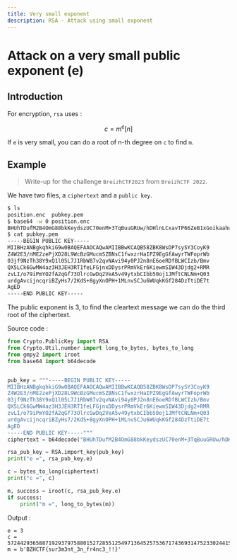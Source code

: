 ```yaml
---
title: Very small exponent
description: RSA - Attack using small exponent
---
```


# Attack on a very small public exponent (e)

## Introduction

For encryption, `rsa` uses :

$$
c = m^e [n]
$$

If `e` is very small, you can do a root of n-th degree on `c` to find `m`.

## Example

> Write-up for the challenge `BreizhCTF2023` from `BreizhCTF 2022`.

We have two files, a `ciphertext` and a `public key`.

```bash
$ ls
position.enc  pubkey.pem
$ base64 -w 0 position.enc
BHUhTDufM2B4OmG88bkKeydszUC70enM+3TqBuuGRUw/hDHlnLCxavTP66ZeB1xGoikaahuhVOoPjLPeOtyBnu33s0mJCuwNVLJk2AAOiodduWDBakhl%
$ cat pubkey.pem
-----BEGIN PUBLIC KEY-----
MIIBHzANBgkqhkiG9w0BAQEFAAOCAQwAMIIBBwKCAQB58ZBK8WsDP7sySY3CoyK9
Z4W2E3/nME2zePjXD28L9WcBzGMucmSZBNsC1fwxzrHaIPZ9EgGfAwyrTWFoprWb
03jf9NzTh38Y9xQ1l05L7J1RbW87v2qvNAvi94y0PJ2n8nE6oeRDfBLWCIzb/Bmv
QX5LCk6GwMW4az3H3JEH3RT1feLFGjnxDDysrPRmVkEr6KiewmSIW43Djdg2+RMR
zvLI/o79iPmYO2fA2qGf73OlrcGwDq2VeA5v49ytxbCIbb50oj1JMftCNLNm+Q03
urdgAvcijncqriBZyHs7/2KdS+8gyXnOPH+1MLnvSCJu6WUqkKGf284DzTtiDE7t
AgED
-----END PUBLIC KEY-----
```

The public exponent is 3, to find the cleartext message we can do the third root of the ciphertext.

Source code :

```python
from Crypto.PublicKey import RSA
from Crypto.Util.number import long_to_bytes, bytes_to_long 
from gmpy2 import iroot
from base64 import b64decode


pub_key = """-----BEGIN PUBLIC KEY-----
MIIBHzANBgkqhkiG9w0BAQEFAAOCAQwAMIIBBwKCAQB58ZBK8WsDP7sySY3CoyK9
Z4W2E3/nME2zePjXD28L9WcBzGMucmSZBNsC1fwxzrHaIPZ9EgGfAwyrTWFoprWb
03jf9NzTh38Y9xQ1l05L7J1RbW87v2qvNAvi94y0PJ2n8nE6oeRDfBLWCIzb/Bmv
QX5LCk6GwMW4az3H3JEH3RT1feLFGjnxDDysrPRmVkEr6KiewmSIW43Djdg2+RMR
zvLI/o79iPmYO2fA2qGf73OlrcGwDq2VeA5v49ytxbCIbb50oj1JMftCNLNm+Q03
urdgAvcijncqriBZyHs7/2KdS+8gyXnOPH+1MLnvSCJu6WUqkKGf284DzTtiDE7t
AgED
-----END PUBLIC KEY-----"""
ciphertext = b64decode("BHUhTDufM2B4OmG88bkKeydszUC70enM+3TqBuuGRUw/hDHlnLCxavTP66ZeB1xGoikaahuhVOoPjLPeOtyBnu33s0mJCuwNVLJk2AAOiodduWDBakhl")

rsa_pub_key = RSA.import_key(pub_key)
print("e =", rsa_pub_key.e)

c = bytes_to_long(ciphertext)
print("c =", c)

m, success = iroot(c, rsa_pub_key.e)
if success:
    print("m =", long_to_bytes(m))
```

Output :

```
e = 3
c = 5724429365887192937975880152728551254971364525753671743693147523302441587707804097718439038173546355026701325414799056205074425733698744528930791075004105312923906122185518441456605039101517459937804505729125
m = b'BZHCTF{sur3m3nt_3n_fr4nc3_!!}'
```